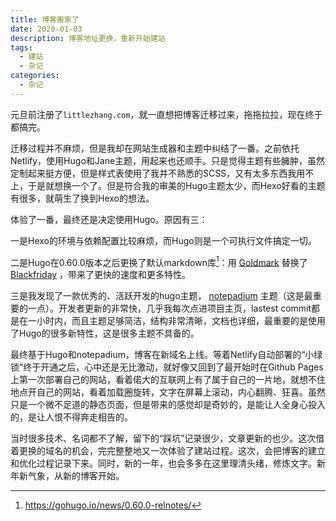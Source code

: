 ```yaml
---
title: 博客搬家了
date: 2020-01-03
description: 博客地址更换，重新开始建站
tags:
  - 建站
  - 杂记
categories:
  - 杂记
---
```


元旦前注册了`littlezhang.com`，就一直想把博客迁移过来，拖拖拉拉，现在终于都搞完。

迁移过程并不麻烦，但是我却在网站生成器和主题中纠结了一番。之前依托 Netlify，使用Hugo和Jane主题，用起来也还顺手。只是觉得主题有些臃肿，虽然定制起来挺方便，但是样式表使用了我并不熟悉的SCSS，又有太多东西我用不上，于是就想换一个了。但是符合我的审美的Hugo主题太少，而Hexo好看的主题有很多，就萌生了换到Hexo的想法。

体验了一番，最终还是决定使用Hugo。原因有三：

一是Hexo的环境与依赖配置比较麻烦，而Hugo则是一个可执行文件搞定一切。

二是Hugo在0.60.0版本之后更换了默认markdown库[^1]：用 [Goldmark](https://github.com/yuin/goldmark/) 替换了 [Blackfriday](https://github.com/russross/blackfriday) ，带来了更快的速度和更多特性。

三是我发现了一款优秀的、活跃开发的hugo主题， [notepadium](https://github.com/cntrump/hugo-notepadium) 主题（这是最重要的一点）。开发者更新的非常快，几乎我每次点进项目主页，lastest commit都是在一小时内，而且主题足够简洁，结构非常清晰，文档也详细，最重要的是使用了Hugo的很多新特性，这是很多主题不具备的。

最终基于Hugo和notepadium，博客在新域名上线。等着Netlify自动部署的“小绿锁”终于开通之后，心中还是无比激动，就好像又回到了最开始时在Github Pages上第一次部署自己的网站，看着偌大的互联网上有了属于自己的一片地，就想不住地点开自己的网站，看着加载圈旋转，文字在屏幕上滚动，内心翻腾、狂喜。虽然只是一个微不足道的静态页面，但是带来的感觉却是奇妙的，是能让人全身心投入的，是让人恨不得奔走相告的。

当时很多技术、名词都不了解，留下的“踩坑”记录很少，文章更新的也少。这次借着更换的域名的机会，完完整整地又一次体验了建站过程。这次，会把博客的建立和优化过程记录下来。同时，新的一年，也会多多在这里理清头绪，修炼文字。新年新气象，从新的博客开始。

[^1]:https://gohugo.io/news/0.60.0-relnotes/